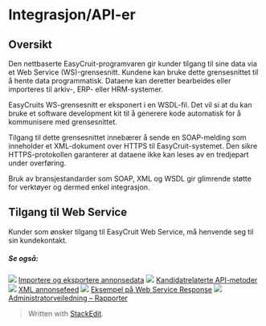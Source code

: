 # Integrasjon/API-er

## Oversikt

Den nettbaserte EasyCruit-programvaren gir kunder tilgang til sine data via et Web Service (WS)-grensesnitt. Kundene kan bruke dette grensesnittet til å hente data programmatisk. Dataene kan deretter bearbeides eller importeres til arkiv-, ERP- eller HRM-systemer.

EasyCruits WS-grensesnitt er eksponert i en WSDL-fil. Det vil si at du kan bruke et software development kit til å generere kode automatisk for å kommunisere med grensesnittet.

Tilgang til dette grensesnittet innebærer å sende en SOAP-melding som inneholder et XML-dokument over HTTPS til EasyCruit-systemet. Den sikre HTTPS-protokollen garanterer at dataene ikke kan leses av en tredjepart under overføring.

Bruk av bransjestandarder som SOAP, XML og WSDL gir glimrende støtte for verktøyer og dermed enkel integrasjon.

## Tilgang til Web Service

Kunder som ønsker tilgang til EasyCruit Web Service, må henvende seg til sin kundekontakt.

##### Se også:

![](../Resources/Images/icon-document-link.png)  [Importere og eksportere annonsedata](import_and_export_of_vacancy_data.htm)
![](../Resources/Images/icon-document-link.png)  [Kandidatrelaterte API-metoder](candidate_api_methods.htm)
![](../Resources/Images/icon-document-link.png)  [XML annonsefeed](vacancy_xml_feed.htm)
![](../Resources/Images/icon-document-link.png)  [Eksempel på Web Service Response](example_web_service_response.htm)
![](../Resources/Images/icon-document-link.png)  [Administratorveiledning – Rapporter](guide_for_administrators_reports.htm)


> Written with [StackEdit](https://stackedit.io/).
<!--stackedit_data:
eyJoaXN0b3J5IjpbLTE5MjM0MTg0NjNdfQ==
-->